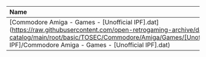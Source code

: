 |Name|Size|
|:---|---:|
|[Commodore Amiga - Games - [Unofficial IPF].dat](https://raw.githubusercontent.com/open-retrogaming-archive/dat-catalog/main/root/basic/TOSEC/Commodore/Amiga/Games/[Unofficial IPF]/Commodore Amiga - Games - [Unofficial IPF].dat)|26983|
